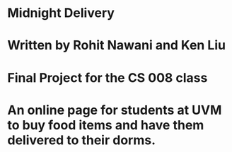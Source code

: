 # Midnight Delivery
# Written by Rohit Nawani and Ken Liu
# Final Project for the CS 008 class


# An online page for students at UVM to buy food items and have them delivered to their dorms.

